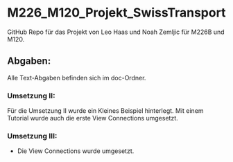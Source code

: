 # M226_M120_Projekt_SwissTransport
GitHub Repo für das Projekt von Leo Haas und Noah Zemljic für M226B und M120.<br>
<h2>Abgaben:</h2>
Alle Text-Abgaben befinden sich im doc-Ordner.<br>
<h3>Umsetzung II:</h3>
Für die Umsetzung II wurde ein Kleines Beispiel hinterlegt. Mit einem Tutorial wurde auch die erste View Connections umgesetzt.
<h3>Umsetzung III:</h3>
<ul>
  <li>Die View Connections wurde umgesetzt.</li>
</ul>
